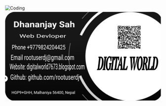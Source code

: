 

<br/>
<img alt="Coding"  src="https://c.tenor.com/qJ5evVs-_uUAAAAC/coding.gif">
<br/>



<img src="https://github.com/rootuserdj/rootuserdj/blob/master/Screenshot_2022-08-11-00-06-08-85_4a5c017d345573e8ef682f0cf07146f7.jpg" >
